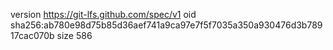 version https://git-lfs.github.com/spec/v1
oid sha256:ab780e98d75b85d36aef741a9ca97e7f5f7035a350a930476d3b78917cac070b
size 586
